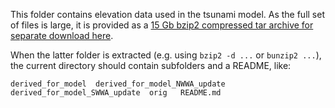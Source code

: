 This folder contains elevation data used in the tsunami model. As the full set of files is large, it is provided as a [15 Gb bzip2 compressed tar archive for separate download here](https://thredds.nci.org.au/thredds/fileServer/fj6/PTHA/Nearshore_testing_2025/elevation.tar.bz2).

When the latter folder is extracted (e.g. using `bzip2 -d ...` or `bunzip2 ...`), the current directory should contain subfolders and a README, like:
```
derived_for_model  derived_for_model_NWWA_update  derived_for_model_SWWA_update  orig   README.md
```

